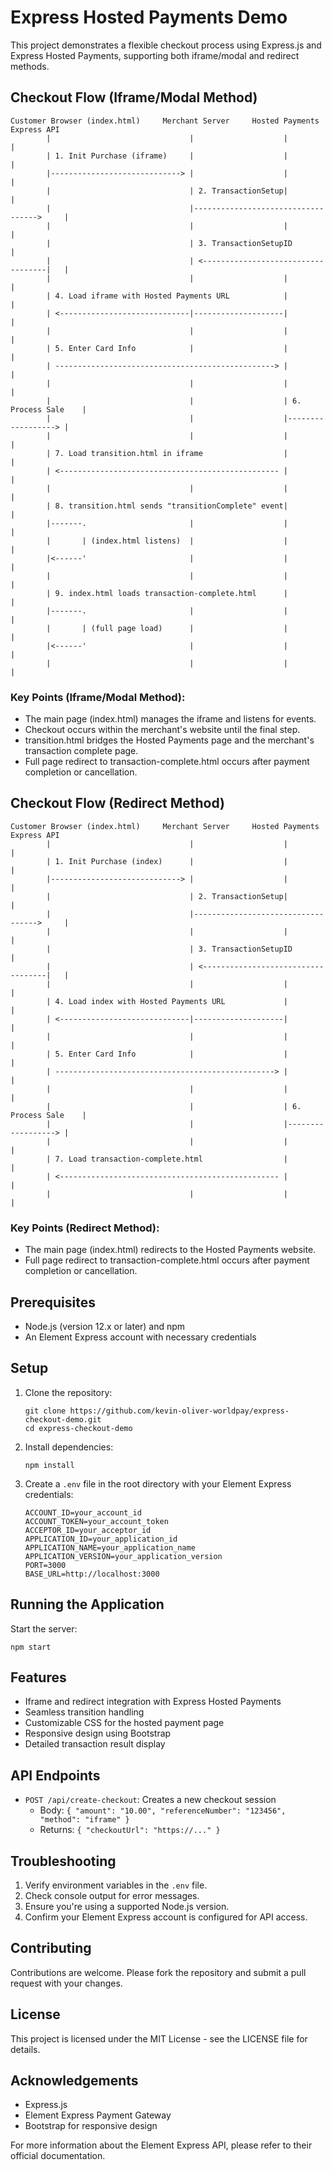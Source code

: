 # Express Hosted Payments Demo

This project demonstrates a flexible checkout process using Express.js and Express Hosted Payments, supporting both iframe/modal and redirect methods.

## Checkout Flow (Iframe/Modal Method)

```
Customer Browser (index.html)     Merchant Server     Hosted Payments        Express API
        |                               |                    |                    |
        | 1. Init Purchase (iframe)     |                    |                    |
        |-----------------------------> |                    |                    |
        |                               | 2. TransactionSetup|                    |
        |                               |----------------------------------->     |
        |                               |                    |                    |
        |                               | 3. TransactionSetupID                   |
        |                               | <-----------------------------------|   |
        |                               |                    |                    |
        | 4. Load iframe with Hosted Payments URL            |                    |
        | <-----------------------------|--------------------|                    |
        |                               |                    |                    |
        | 5. Enter Card Info            |                    |                    |
        | -------------------------------------------------> |                    |
        |                               |                    |                    |
        |                               |                    | 6. Process Sale    |
        |                               |                    |------------------> |
        |                               |                    |                    |
        | 7. Load transition.html in iframe                  |                    |
        | <------------------------------------------------- |                    |
        |                               |                    |                    |
        | 8. transition.html sends "transitionComplete" event|                    |
        |-------.                       |                    |                    |
        |       | (index.html listens)  |                    |                    |
        |<------'                       |                    |                    |
        |                               |                    |                    |
        | 9. index.html loads transaction-complete.html      |                    |
        |-------.                       |                    |                    |
        |       | (full page load)      |                    |                    |
        |<------'                       |                    |                    |
        |                               |                    |                    |
```

### Key Points (Iframe/Modal Method):
- The main page (index.html) manages the iframe and listens for events.
- Checkout occurs within the merchant's website until the final step.
- transition.html bridges the Hosted Payments page and the merchant's transaction complete page.
- Full page redirect to transaction-complete.html occurs after payment completion or cancellation.

## Checkout Flow (Redirect Method)

```
Customer Browser (index.html)     Merchant Server     Hosted Payments        Express API
        |                               |                    |                    |
        | 1. Init Purchase (index)      |                    |                    |
        |-----------------------------> |                    |                    |
        |                               | 2. TransactionSetup|                    |
        |                               |----------------------------------->     |
        |                               |                    |                    |
        |                               | 3. TransactionSetupID                   |
        |                               | <-----------------------------------|   |
        |                               |                    |                    |
        | 4. Load index with Hosted Payments URL             |                    |
        | <-----------------------------|--------------------|                    |
        |                               |                    |                    |
        | 5. Enter Card Info            |                    |                    |
        | -------------------------------------------------> |                    |
        |                               |                    |                    |
        |                               |                    | 6. Process Sale    |
        |                               |                    |------------------> |
        |                               |                    |                    |
        | 7. Load transaction-complete.html                  |                    |
        | <------------------------------------------------- |                    |
        |                               |                    |                    |
```

### Key Points (Redirect Method):
- The main page (index.html) redirects to the Hosted Payments website.
- Full page redirect to transaction-complete.html occurs after payment completion or cancellation.

## Prerequisites

- Node.js (version 12.x or later) and npm
- An Element Express account with necessary credentials

## Setup

1. Clone the repository:
   ```
   git clone https://github.com/kevin-oliver-worldpay/express-checkout-demo.git
   cd express-checkout-demo
   ```

2. Install dependencies:
   ```
   npm install
   ```

3. Create a `.env` file in the root directory with your Element Express credentials:
   ```
   ACCOUNT_ID=your_account_id
   ACCOUNT_TOKEN=your_account_token
   ACCEPTOR_ID=your_acceptor_id
   APPLICATION_ID=your_application_id
   APPLICATION_NAME=your_application_name
   APPLICATION_VERSION=your_application_version
   PORT=3000
   BASE_URL=http://localhost:3000
   ```

## Running the Application

Start the server:
```
npm start
```

## Features

- Iframe and redirect integration with Express Hosted Payments
- Seamless transition handling
- Customizable CSS for the hosted payment page
- Responsive design using Bootstrap
- Detailed transaction result display

## API Endpoints

- `POST /api/create-checkout`: Creates a new checkout session
  - Body: `{ "amount": "10.00", "referenceNumber": "123456", "method": "iframe" }`
  - Returns: `{ "checkoutUrl": "https://..." }`

## Troubleshooting

1. Verify environment variables in the `.env` file.
2. Check console output for error messages.
3. Ensure you're using a supported Node.js version.
4. Confirm your Element Express account is configured for API access.

## Contributing

Contributions are welcome. Please fork the repository and submit a pull request with your changes.

## License

This project is licensed under the MIT License - see the LICENSE file for details.

## Acknowledgements

- Express.js
- Element Express Payment Gateway
- Bootstrap for responsive design

For more information about the Element Express API, please refer to their official documentation.
